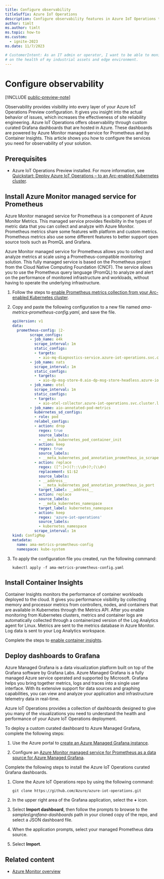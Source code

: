```yaml
---
title: Configure observability
titleSuffix: Azure IoT Operations
description: Configure observability features in Azure IoT Operations to monitor the health of your solution.
author: timlt
ms.author: timlt
ms.topic: how-to
ms.custom:
  - ignite-2023
ms.date: 11/7/2023

# CustomerIntent: As an IT admin or operator, I want to be able to monitor and visualize data
# on the health of my industrial assets and edge environment.
---
```


# Configure observability

[!INCLUDE [public-preview-note](../includes/public-preview-note.md)]

Observability provides visibility into every layer of your Azure IoT Operations Preview configuration. It gives you insight into the actual behavior of issues, which increases the effectiveness of site reliability engineering. Azure IoT Operations offers observability through custom curated Grafana dashboards that are hosted in Azure. These dashboards are powered by Azure Monitor managed service for Prometheus and by Container Insights. This article shows you how to configure the services you need for observability of your solution. 

## Prerequisites

- Azure IoT Operations Preview installed. For more information, see [Quickstart: Deploy Azure IoT Operations – to an Arc-enabled Kubernetes cluster](../get-started/quickstart-deploy.md).

## Install Azure Monitor managed service for Prometheus
Azure Monitor managed service for Prometheus is a component of Azure Monitor Metrics. This managed service provides flexibility in the types of metric data that you can collect and analyze with Azure Monitor. Prometheus metrics share some features with platform and custom metrics.  Prometheus metrics also use some different features to better support open source tools such as PromQL and Grafana.

Azure Monitor managed service for Prometheus allows you to collect and analyze metrics at scale using a Prometheus-compatible monitoring solution.  This fully managed service is based on the Prometheus project from the Cloud Native Computing Foundation (CNCF). The service allows you to use the Prometheus query language (PromQL) to analyze and alert on the performance of monitored infrastructure and workloads, without having to operate the underlying infrastructure.

1. Follow the steps to [enable Prometheus metrics collection from your Arc-enabled Kubernetes cluster](../../azure-monitor/containers/prometheus-metrics-from-arc-enabled-cluster.md).

1. Copy and paste the following configuration to a new file named *ama-metrics-prometheus-config.yaml*, and save the file. 
    
    ```yml
    apiVersion: v1
    data:
      prometheus-config: |2-
            scrape_configs:
            - job_name: e4k
              scrape_interval: 1m
              static_configs:
              - targets:
                - aio-mq-diagnostics-service.azure-iot-operations.svc.cluster.local:9600
            - job_name: nats
              scrape_interval: 1m
              static_configs:
              - targets:
                - aio-dp-msg-store-0.aio-dp-msg-store-headless.azure-iot-operations.svc.cluster.local:7777
            - job_name: otel
              scrape_interval: 1m
              static_configs:
              - targets:
                - aio-otel-collector.azure-iot-operations.svc.cluster.local:8889
            - job_name: aio-annotated-pod-metrics
              kubernetes_sd_configs:
              - role: pod
              relabel_configs:
              - action: drop
                regex: true
                source_labels:
                - __meta_kubernetes_pod_container_init
              - action: keep
                regex: true
                source_labels:
                - __meta_kubernetes_pod_annotation_prometheus_io_scrape
              - action: replace
                regex: ([^:]+)(?::\\d+)?;(\\d+)
                replacement: $1:$2
                source_labels:
                - __address__
                - __meta_kubernetes_pod_annotation_prometheus_io_port
                target_label: __address__
              - action: replace
                source_labels:
                - __meta_kubernetes_namespace
                target_label: kubernetes_namespace
              - action: keep
                regex: 'azure-iot-operations'
                source_labels:
                - kubernetes_namespace
              scrape_interval: 1m
    kind: ConfigMap
    metadata:
      name: ama-metrics-prometheus-config
      namespace: kube-system
    ```

1. To apply the configuration file you created, run the following command:

    `kubectl apply -f ama-metrics-prometheus-config.yaml`


## Install Container Insights
Container Insights monitors the performance of container workloads deployed to the cloud. It gives you performance visibility by collecting memory and processor metrics from controllers, nodes, and containers that are available in Kubernetes through the Metrics API. After you enable monitoring from Kubernetes clusters, metrics and container logs are automatically collected through a containerized version of the Log Analytics agent for Linux. Metrics are sent to the metrics database in Azure Monitor. Log data is sent to your Log Analytics workspace.

Complete the steps to [enable container insights](../../azure-monitor/containers/container-insights-onboard.md).

## Deploy dashboards to Grafana
Azure Managed Grafana is a data visualization platform built on top of the Grafana software by Grafana Labs. Azure Managed Grafana is a fully managed Azure service operated and supported by Microsoft. Grafana helps you bring together metrics, logs and traces into a single user interface. With its extensive support for data sources and graphing capabilities, you can view and analyze your application and infrastructure telemetry data in real-time.

Azure IoT Operations provides a collection of dashboards designed to give you many of the visualizations you need to understand the health and performance of your Azure IoT Operations deployment.

To deploy a custom curated dashboard to Azure Managed Grafana, complete the following steps:

1. Use the Azure portal to [create an Azure Managed Grafana instance](../../managed-grafana/quickstart-managed-grafana-portal.md).

1. Configure an [Azure Monitor managed service for Prometheus as a data source for Azure Managed Grafana](../../azure-monitor/essentials/prometheus-grafana.md).

Complete the following steps to install the Azure IoT Operations curated Grafana dashboards. 

1. Clone the Azure IoT Operations repo by using the following command:

    ```console
    git clone https://github.com/Azure/azure-iot-operations.git
    ```

1. In the upper right area of the Grafana application, select the **+** icon. 

1. Select **Import dashboard**, then follow the prompts to browse to the *samples\grafana-dashboards* path in your cloned copy of the repo, and select a JSON dashboard file.

1. When the application prompts, select your managed Prometheus data source.

1. Select **Import**. 


## Related content

- [Azure Monitor overview](../../azure-monitor/overview.md)
